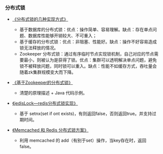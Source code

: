 ### 分布式锁

* [《分布式锁的几种实现方式》](http://www.hollischuang.com/archives/1716)

  * 基于数据库的分布式锁：优点：操作简单、容易理解。缺点：存在单点问题、数据库性能够开销较大、不可重入；
  * 基于缓存的分布式锁：优点：非阻塞、性能好。缺点：操作不好容易造成锁无法释放的情况。
  * Zookeeper 分布式锁：通过有序临时节点实现锁机制，自己对应的节点需要最小，则被认为是获得了锁。优点：集群可以透明解决单点问题，避免锁不被释放问题，同时锁可以重入。缺点：性能不如缓存方式，吞吐量会随着zk集群规模变大而下降。

* [《基于Zookeeper的分布式锁》](https://www.tuicool.com/articles/VZJr6fY)

  * 清楚的原理描述 + Java 代码示例。

* [《jedisLock—redis分布式锁实现》](https://www.cnblogs.com/0201zcr/p/5942748.html)

  * 基于 setnx\(set if ont exists\)，有则返回false，否则返回true。并支持过期时间。

* [《Memcached 和 Redis 分布式锁方案》](https://blog.csdn.net/albertfly/article/details/77412333)

  * 利用 memcached 的 add（有别于set）操作，当key存在时，返回false。



